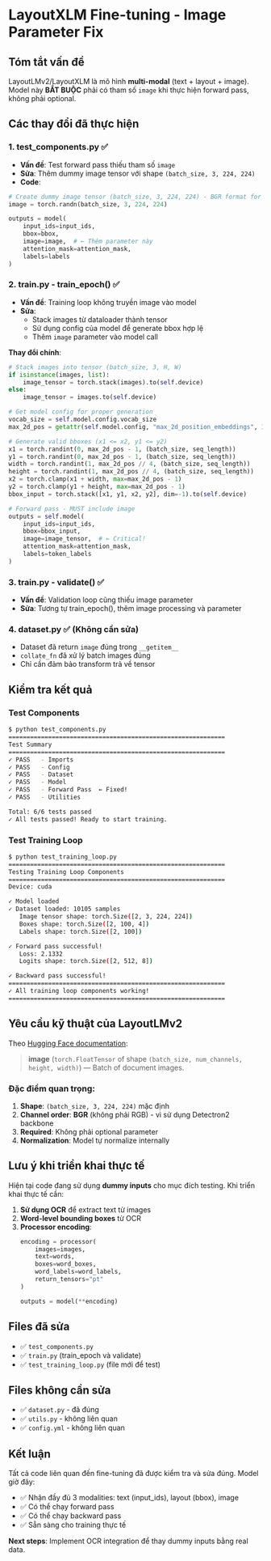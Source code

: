 # LayoutXLM Fine-tuning - Image Parameter Fix

## Tóm tắt vấn đề

LayoutLMv2/LayoutXLM là mô hình **multi-modal** (text + layout + image). Model này **BẮT BUỘC** phải có tham số `image` khi thực hiện forward pass, không phải optional.

## Các thay đổi đã thực hiện

### 1. **test_components.py** ✅
- **Vấn đề**: Test forward pass thiếu tham số `image`
- **Sửa**: Thêm dummy image tensor với shape `(batch_size, 3, 224, 224)`
- **Code**:
```python
# Create dummy image tensor (batch_size, 3, 224, 224) - BGR format for LayoutLMv2
image = torch.randn(batch_size, 3, 224, 224)

outputs = model(
    input_ids=input_ids,
    bbox=bbox,
    image=image,  # ← Thêm parameter này
    attention_mask=attention_mask,
    labels=labels
)
```

### 2. **train.py - train_epoch()** ✅
- **Vấn đề**: Training loop không truyền image vào model
- **Sửa**: 
  - Stack images từ dataloader thành tensor
  - Sử dụng config của model để generate bbox hợp lệ
  - Thêm `image` parameter vào model call

**Thay đổi chính**:
```python
# Stack images into tensor (batch_size, 3, H, W)
if isinstance(images, list):
    image_tensor = torch.stack(images).to(self.device)
else:
    image_tensor = images.to(self.device)

# Get model config for proper generation
vocab_size = self.model.config.vocab_size
max_2d_pos = getattr(self.model.config, "max_2d_position_embeddings", 1024)

# Generate valid bboxes (x1 <= x2, y1 <= y2)
x1 = torch.randint(0, max_2d_pos - 1, (batch_size, seq_length))
y1 = torch.randint(0, max_2d_pos - 1, (batch_size, seq_length))
width = torch.randint(1, max_2d_pos // 4, (batch_size, seq_length))
height = torch.randint(1, max_2d_pos // 4, (batch_size, seq_length))
x2 = torch.clamp(x1 + width, max=max_2d_pos - 1)
y2 = torch.clamp(y1 + height, max=max_2d_pos - 1)
bbox_input = torch.stack([x1, y1, x2, y2], dim=-1).to(self.device)

# Forward pass - MUST include image
outputs = self.model(
    input_ids=input_ids,
    bbox=bbox_input,
    image=image_tensor,  # ← Critical!
    attention_mask=attention_mask,
    labels=token_labels
)
```

### 3. **train.py - validate()** ✅
- **Vấn đề**: Validation loop cũng thiếu image parameter
- **Sửa**: Tương tự train_epoch(), thêm image processing và parameter

### 4. **dataset.py** ✅ (Không cần sửa)
- Dataset đã return `image` đúng trong `__getitem__`
- `collate_fn` đã xử lý batch images đúng
- Chỉ cần đảm bảo transform trả về tensor

## Kiểm tra kết quả

### Test Components
```bash
$ python test_components.py
============================================================
Test Summary
============================================================
✓ PASS   - Imports
✓ PASS   - Config
✓ PASS   - Dataset
✓ PASS   - Model
✓ PASS   - Forward Pass  ← Fixed!
✓ PASS   - Utilities

Total: 6/6 tests passed
✓ All tests passed! Ready to start training.
```

### Test Training Loop
```bash
$ python test_training_loop.py
============================================================
Testing Training Loop Components
============================================================
Device: cuda

✓ Model loaded
✓ Dataset loaded: 10105 samples
   Image tensor shape: torch.Size([2, 3, 224, 224])
   Boxes shape: torch.Size([2, 100, 4])
   Labels shape: torch.Size([2, 100])

✓ Forward pass successful!
   Loss: 2.1332
   Logits shape: torch.Size([2, 512, 8])

✓ Backward pass successful!
============================================================
✓ All training loop components working!
============================================================
```

## Yêu cầu kỹ thuật của LayoutLMv2

Theo [Hugging Face documentation](https://huggingface.co/docs/transformers/model_doc/layoutlmv2):

> **image** (`torch.FloatTensor` of shape `(batch_size, num_channels, height, width)`) — Batch of document images.

### Đặc điểm quan trọng:
1. **Shape**: `(batch_size, 3, 224, 224)` mặc định
2. **Channel order**: **BGR** (không phải RGB) - vì sử dụng Detectron2 backbone
3. **Required**: Không phải optional parameter
4. **Normalization**: Model tự normalize internally

## Lưu ý khi triển khai thực tế

Hiện tại code đang sử dụng **dummy inputs** cho mục đích testing. Khi triển khai thực tế cần:

1. **Sử dụng OCR** để extract text từ images
2. **Word-level bounding boxes** từ OCR
3. **Processor encoding**:
   ```python
   encoding = processor(
       images=images,
       text=words,
       boxes=word_boxes,
       word_labels=word_labels,
       return_tensors="pt"
   )
   
   outputs = model(**encoding)
   ```

## Files đã sửa
- ✅ `test_components.py`
- ✅ `train.py` (train_epoch và validate)
- ✅ `test_training_loop.py` (file mới để test)

## Files không cần sửa
- ✅ `dataset.py` - đã đúng
- ✅ `utils.py` - không liên quan
- ✅ `config.yml` - không liên quan

## Kết luận

Tất cả code liên quan đến fine-tuning đã được kiểm tra và sửa đúng. Model giờ đây:
- ✅ Nhận đầy đủ 3 modalities: text (input_ids), layout (bbox), image
- ✅ Có thể chạy forward pass
- ✅ Có thể chạy backward pass
- ✅ Sẵn sàng cho training thực tế

**Next steps**: Implement OCR integration để thay dummy inputs bằng real data.
